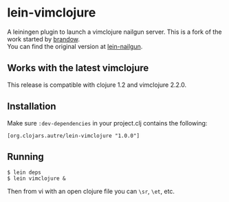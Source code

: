 
# lein-vimclojure

A leiningen plugin to launch a vimclojure nailgun server.
This is a fork of the work started by [brandow](http://github.com/brandonw).  
You can find the original version at [lein-nailgun](http://github.com/brandonw/lein-nailgun).

## Works with the latest vimclojure

This release is compatible with clojure 1.2 and vimclojure 2.2.0.

## Installation

Make sure `:dev-dependencies` in your project.clj contains the following:

	[org.clojars.autre/lein-vimclojure "1.0.0"]


## Running

	$ lein deps
	$ lein vimclojure &

Then from vi with an open clojure file you can `\sr`, `\et`, etc.

